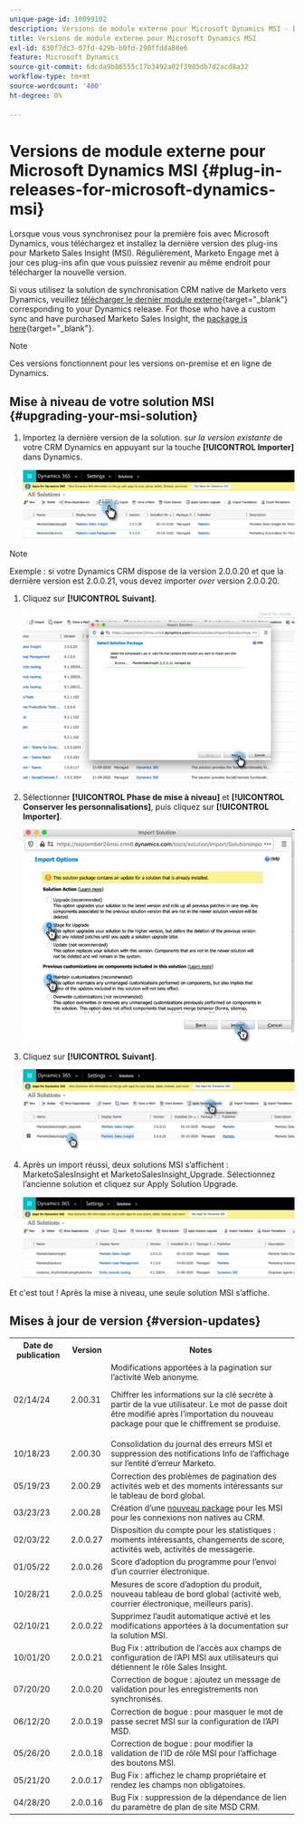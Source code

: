 ```yaml
---
unique-page-id: 10099102
description: Versions de module externe pour Microsoft Dynamics MSI - Documents Marketo - Documentation du produit
title: Versions de module externe pour Microsoft Dynamics MSI
exl-id: 830f7dc3-07fd-429b-b0fd-290ffdda88e6
feature: Microsoft Dynamics
source-git-commit: 6dcda9b86555c17b3492a02f3985db7d2acd8a32
workflow-type: tm+mt
source-wordcount: '400'
ht-degree: 0%

---
```


# Versions de module externe pour Microsoft Dynamics MSI {#plug-in-releases-for-microsoft-dynamics-msi}

Lorsque vous vous synchronisez pour la première fois avec Microsoft Dynamics, vous téléchargez et installez la dernière version des plug-ins pour Marketo Sales Insight (MSI). Régulièrement, Marketo Engage met à jour ces plug-ins afin que vous puissiez revenir au même endroit pour télécharger la nouvelle version.

Si vous utilisez la solution de synchronisation CRM native de Marketo vers Dynamics, veuillez [télécharger le dernier module externe](/help/marketo/product-docs/marketo-sales-insight/msi-for-microsoft-dynamics/installing/download-the-marketo-sales-insight-solution-for-microsoft-dynamics.md){target="_blank"} corresponding to your Dynamics release. For those who have a custom sync and have purchased Marketo Sales Insight, the [package is here](https://mktg-cdn.marketo.com/community/MarketoSalesInsight_NonNative.zip){target="_blank"}.

>[!NOTE]
>
>Ces versions fonctionnent pour les versions on-premise et en ligne de Dynamics.

## Mise à niveau de votre solution MSI {#upgrading-your-msi-solution}

1. Importez la dernière version de la solution. _sur la version existante_ de votre CRM Dynamics en appuyant sur la touche **[!UICONTROL Importer]** dans Dynamics.

   ![](assets/plug-in-releases-for-microsoft-dynamics-msi-1.png)

>[!NOTE]
>
>Exemple : si votre Dynamics CRM dispose de la version 2.0.0.20 et que la dernière version est 2.0.0.21, vous devez importer _over_ version 2.0.0.20.

1. Cliquez sur **[!UICONTROL Suivant]**.

   ![](assets/plug-in-releases-for-microsoft-dynamics-msi-2.png)

1. Sélectionner **[!UICONTROL Phase de mise à niveau]** et **[!UICONTROL Conserver les personnalisations]**, puis cliquez sur **[!UICONTROL Importer]**.

   ![](assets/plug-in-releases-for-microsoft-dynamics-msi-3.png)

1. Cliquez sur **[!UICONTROL Suivant]**.

   ![](assets/plug-in-releases-for-microsoft-dynamics-msi-4.png)

1. Après un import réussi, deux solutions MSI s’affichent : MarketoSalesInsight et MarketoSalesInsight_Upgrade. Sélectionnez l’ancienne solution et cliquez sur Apply Solution Upgrade.

   ![](assets/plug-in-releases-for-microsoft-dynamics-msi-5.png)

Et c&#39;est tout ! Après la mise à niveau, une seule solution MSI s’affiche.

## Mises à jour de version {#version-updates}

<table> 
 <tbody> 
  <tr> 
   <th>Date de publication</th> 
   <th>Version</th> 
   <th>Notes</th> 
  </tr>
  <tr> 
   <td>02/14/24</td> 
   <td>2.00.31</td> 
   <td>Modifications apportées à la pagination sur l’activité Web anonyme.
   <p>
   Chiffrer les informations sur la clé secrète à partir de la vue utilisateur. Le mot de passe doit être modifié après l’importation du nouveau package pour que le chiffrement se produise.</td> 
  </tr>
  <tr> 
   <td>10/18/23</td> 
   <td>2.00.30</td> 
   <td>Consolidation du journal des erreurs MSI et suppression des notifications Info de l’affichage sur l’entité d’erreur Marketo.</td> 
  </tr>
  <tr> 
   <td>05/19/23</td> 
   <td>2.00.29</td> 
   <td>Correction des problèmes de pagination des activités web et des moments intéressants sur le tableau de bord global.</td> 
  </tr>
  <tr> 
   <td>03/23/23</td> 
   <td>2.00.28</td> 
   <td>Création d’une <a href="https://mktg-cdn.marketo.com/community/MarketoSalesInsight_NonNative.zip">nouveau package</a> pour les MSI pour les connexions non natives au CRM.</td> 
  </tr>
  <tr> 
   <td>02/03/22</td> 
   <td>2.0.0.27</td> 
   <td>Disposition du compte pour les statistiques : moments intéressants, changements de score, activités web, activités de messagerie.</td> 
  </tr>
  <tr> 
   <td>01/05/22</td> 
   <td>2.0.0.26</td> 
   <td>Score d’adoption du programme pour l’envoi d’un courrier électronique.</td> 
  </tr>
  <tr> 
   <td>10/28/21</td> 
   <td>2.0.0.25</td> 
   <td>Mesures de score d’adoption du produit, nouveau tableau de bord global (activité web, courrier électronique, meilleurs paris).</td> 
  </tr>
  <tr> 
   <td>02/10/21</td> 
   <td>2.0.0.22</td> 
   <td>Supprimez l’audit automatique activé et les modifications apportées à la documentation sur la solution MSI.</td> 
  </tr>
  <tr> 
   <td>10/01/20</td> 
   <td>2.0.0.21</td> 
   <td>Bug Fix : attribution de l’accès aux champs de configuration de l’API MSI aux utilisateurs qui détiennent le rôle Sales Insight.</td> 
  </tr> 
  <tr> 
   <td>07/20/20</td> 
   <td>2.0.0.20</td> 
   <td>Correction de bogue : ajoutez un message de validation pour les enregistrements non synchronisés.</td> 
  </tr> 
  <tr> 
   <td>06/12/20</td> 
   <td>2.0.0.19</td> 
   <td>Correction de bogue : pour masquer le mot de passe secret MSI sur la configuration de l’API MSD.</td> 
  </tr> 
  <tr> 
   <td>05/26/20</td> 
   <td>2.0.0.18</td> 
   <td>Correction de bogue : pour modifier la validation de l’ID de rôle MSI pour l’affichage des boutons MSI.</td> 
  </tr> 
  <tr> 
   <td>05/21/20</td> 
   <td>2.0.0.17</td> 
   <td>Bug Fix : affichez le champ propriétaire et rendez les champs non obligatoires.</td> 
  </tr> 
  <tr> 
   <td>04/28/20</td> 
   <td>2.0.0.16</td> 
   <td>Bug Fix : suppression de la dépendance de lien du paramètre de plan de site MSD CRM.</td> 
  </tr> 
 </tbody> 
</table>
